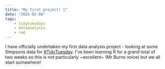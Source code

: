 ```yaml
---
title: "My first project! 🥲"
date: "2025-02-08"
tags:
    - tidytuesdays
    - dataanalysis
    - rmd
---
```


I have officially undertaken my first data analysis project - looking at some Simpsons data for <a href='https://github.com/rfordatascience/tidytuesday' target='_blank'>#TidyTuesday</a>. I've been learning R for a grand total of two weeks so this is not particularly ~excellent~ (Mr Burns voice) but we all start somewhere!

<!-- <MdxPublicImage src="/"  /> -->